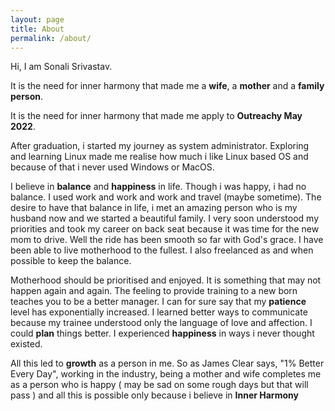 ```yaml
---
layout: page
title: About
permalink: /about/
---
```


Hi, I am Sonali Srivastav.

It is the need for inner harmony that made me a **wife**, a **mother** and a **family person**.

It is the need for inner harmony that made me apply to **Outreachy May 2022**.

After graduation, i started my journey as system administrator. Exploring and learning Linux
made me realise how much i like Linux based OS and because of that i never used Windows or
MacOS. 

I believe in **balance** and **happiness** in life. Though i was happy, i had no balance. I
used work and work and work and travel (maybe sometime). The desire to have that balance in
life, i met an amazing person who is my husband now and we started a beautiful family. I
very soon understood my priorities and took my career on back seat because it was time for
the new mom to drive. Well the ride has been smooth so far with God's grace. I have been able
to live motherhood to the fullest. I also freelanced as and when possible to keep the balance.

Motherhood should be prioritised and enjoyed. It is something that may not happen again and again.
The feeling to provide training to a new born teaches you to be a better manager. I can for sure say
that my **patience** level has exponentially increased. I learned better ways to communicate because
my trainee understood only the language of love and affection. I could **plan** things better.
I experienced **happiness** in ways i never thought existed.

All this led to **growth** as a person in me. So as James Clear says, "1% Better Every Day",
working in the industry, being a mother and wife completes me as a person who is happy ( may be
sad on some rough days but that will pass ) and all this is possible only because i believe in
**Inner Harmony**

[Github]: https://github.com/cerebro1
